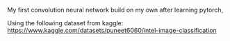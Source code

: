 My first convolution neural network build on my own after learning pytorch, 

Using the following dataset from kaggle: https://www.kaggle.com/datasets/puneet6060/intel-image-classification
